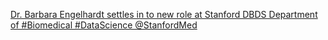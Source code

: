 [Dr. Barbara Engelhardt settles in to new role at Stanford DBDS   Department of #Biomedical #DataScience   @StanfordMed](https://qi.tc/qi/116332)